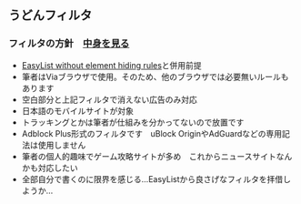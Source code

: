 ## うどんフィルタ　
### フィルタの方針　[中身を見る](https://raw.githubusercontent.com/mikadukiken/AdBlock-Filters/master/UdonFilter.txt)
- [EasyList without element hiding rules](https://easylist-downloads.adblockplus.org/easylist_noelemhide.txt)と併用前提
- 筆者はViaブラウザで使用。そのため、他のブラウザでは必要無いルールもあります
- 空白部分と上記フィルタで消えない広告のみ対応
- 日本語のモバイルサイトが対象
- トラッキングとかは筆者が仕組みを分かってないので放置です
- Adblock Plus形式のフィルタです　uBlock OriginやAdGuardなどの専用記法は使用しません
- 筆者の個人的趣味でゲーム攻略サイトが多め　これからニュースサイトなんかも対応したい
- 全部自分で書くのに限界を感じる…EasyListから良さげなフィルタを拝借しようか…
